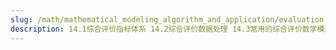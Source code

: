 ```yaml
---
slug: /math/mathematical_modeling_algorithm_and_application/evaluation
description: 14.1综合评价指标体系 14.2综合评价数据处理 14.3常用的综合评价数学模型 14.4模糊数学方法 14.5数据包络分析 14.6招聘公务员问题
---
```

